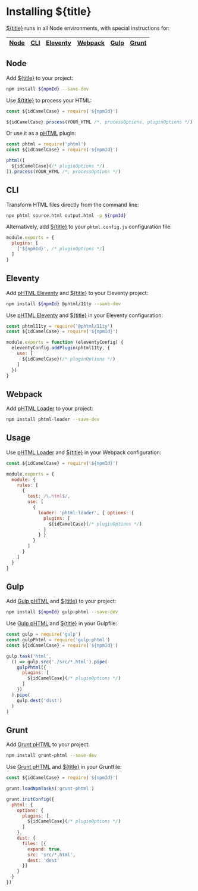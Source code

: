 # Installing ${title}

[${title}] runs in all Node environments, with special instructions for:

| [Node](#node) | [CLI](#phtml-cli) | [Eleventy](#eleventy) | [Webpack](#webpack) | [Gulp](#gulp) | [Grunt](#grunt) |
| --- | --- | --- | --- | --- | --- |

## Node

Add [${title}] to your project:

```bash
npm install ${npmId} --save-dev
```

Use [${title}] to process your HTML:

```js
const ${idCamelCase} = require('${npmId}')

${idCamelCase}.process(YOUR_HTML /*, processOptions, pluginOptions */)
```

Or use it as a [pHTML] plugin:

```js
const phtml = require('phtml')
const ${idCamelCase} = require('${npmId}')

phtml([
  ${idCamelCase}(/* pluginOptions */)
]).process(YOUR_HTML /*, processOptions */)
```

## CLI

Transform HTML files directly from the command line:

```bash
npx phtml source.html output.html -p ${npmId}
```

Alternatively, add [${title}] to your `phtml.config.js` configuration file:

```js
module.exports = {
  plugins: [
    ['${npmId}', /* pluginOptions */]
  ]
}
```

## Eleventy

Add [pHTML Eleventy] and [${title}] to your Eleventy project:

```sh
npm install ${npmId} @phtml/11ty --save-dev
```

Use [pHTML Eleventy] and [${title}] in your Eleventy configuration:

```js
const phtml11ty = require('@phtml/11ty')
const ${idCamelCase} = require('${npmId}')

module.exports = function (eleventyConfig) {
  eleventyConfig.addPlugin(phtml11ty, {
    use: [
      ${idCamelCase}(/* pluginOptions */)
    ]
  })
}
```

## Webpack

Add [pHTML Loader] to your project:

```bash
npm install phtml-loader --save-dev
```

## Usage

Use [pHTML Loader] and [${title}] in your Webpack configuration:

```js
const ${idCamelCase} = require('${npmId}')

module.exports = {
  module: {
    rules: [
      {
        test: /\.html$/,
        use: [
          {
            loader: 'phtml-loader', { options: {
              plugins: [
                ${idCamelCase}(/* pluginOptions */)
              ]
            } }
          }
        ]
      }
    ]
  }
}
```

## Gulp

Add [Gulp pHTML] and [${title}] to your project:

```bash
npm install ${npmId} gulp-phtml --save-dev
```

Use [Gulp pHTML] and [${title}] in your Gulpfile:

```js
const gulp = require('gulp')
const gulpPhtml = require('gulp-phtml')
const ${idCamelCase} = require('${npmId}')

gulp.task('html',
  () => gulp.src('./src/*.html').pipe(
    gulpPhtml({
      plugins: [
        ${idCamelCase}(/* pluginOptions */)
      ]
    })
  ).pipe(
    gulp.dest('dist')
  )
)
```

## Grunt

Add [Grunt pHTML] to your project:

```bash
npm install grunt-phtml --save-dev
```

Use [Grunt pHTML] and [${title}] in your Gruntfile:

```js
const ${idCamelCase} = require('${npmId}')

grunt.loadNpmTasks('grunt-phtml')

grunt.initConfig({
  phtml: {
    options: {
      plugins: [
        ${idCamelCase}(/* pluginOptions */)
      ]
    },
    dist: {
      files: [{
        expand: true,
        src: 'src/*.html',
        dest: 'dest'
      }]
    }
  }
})
```

[Gulp pHTML]: https://github.com/phtmlorg/gulp-phtml
[Grunt pHTML]: https://github.com/phtmlorg/grunt-phtml
[pHTML]: https://github.com/phtmlorg/phtml
[pHTML Eleventy]: https://github.com/phtmlorg/phtml-11ty
[pHTML Loader]: https://github.com/phtmlorg/phtml-loader
[${title}]: https://github.com/${user}/${id}
